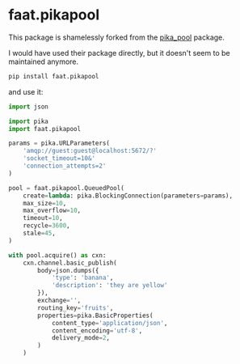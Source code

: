 faat.pikapool
=============

This package is shamelessly forked from the [pika_pool](https://github.com/bninja/pika-pool) package.

I would have used their package directly, but it doesn't seem to be maintained anymore.

```bash
pip install faat.pikapool
```

and use it:

```python
import json

import pika
import faat.pikapool

params = pika.URLParameters(
    'amqp://guest:guest@localhost:5672/?'
    'socket_timeout=10&'
    'connection_attempts=2'
)

pool = faat.pikapool.QueuedPool(
    create=lambda: pika.BlockingConnection(parameters=params),
    max_size=10,
    max_overflow=10,
    timeout=10,
    recycle=3600,
    stale=45,
)

with pool.acquire() as cxn:
    cxn.channel.basic_publish(
        body=json.dumps({
            'type': 'banana',
            'description': 'they are yellow'
        }),
        exchange='',
        routing_key='fruits',
        properties=pika.BasicProperties(
            content_type='application/json',
            content_encoding='utf-8',
            delivery_mode=2,
        )
    )
```
